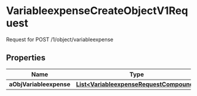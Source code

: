

# VariableexpenseCreateObjectV1Request

Request for POST /1/object/variableexpense

## Properties

| Name | Type | Description | Notes |
|------------ | ------------- | ------------- | -------------|
|**aObjVariableexpense** | [**List&lt;VariableexpenseRequestCompound&gt;**](VariableexpenseRequestCompound.md) |  |  |




